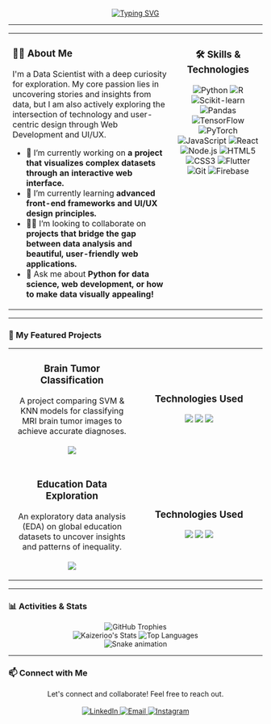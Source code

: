 <br>

<div align="center">
  <a href="https://git.io/typing-svg">
    <img src="https://jay-website-personal-65b76d6e8318.herokuapp.com?font=Lobster&size=50&duration=2000&pause=1000&color=FFFFFF&center=true&vCenter=true&multiline=true&repeat=false&random=true&width=1200&height=100&lines=Hi+There!++I'm+Kaizerio+%F0%9F%91%8B" alt="Typing SVG">
  </a>
</div>

---

<table>
  <tr>
    <td valign="top" width="65%">
      <div align="left">
        <h3>👨‍💻 About Me</h3>
        <p>
          I'm a Data Scientist with a deep curiosity for exploration. My core passion lies in uncovering stories and insights from data, but I am also actively exploring the intersection of technology and user-centric design through Web Development and UI/UX.
        </p>
        <ul>
          <li>🔭 I’m currently working on <b>a project that visualizes complex datasets through an interactive web interface.</b></li>
          <li>🌱 I’m currently learning <b>advanced front-end frameworks and UI/UX design principles.</b></li>
          <li>👯‍♀️ I’m looking to collaborate on <b>projects that bridge the gap between data analysis and beautiful, user-friendly web applications.</b></li>
          <li>💬 Ask me about <b>Python for data science, web development, or how to make data visually appealing!</b></li>
        </ul>
      </div>
    </td>
    <td valign="top" width="35%">
      <div align="center">
        <h3>🛠️ Skills & Technologies</h3>
          <img src="https://img.shields.io/badge/Python-3776AB?style=for-the-badge&logo=python&logoColor=white" alt="Python"/>
          <img src="https://img.shields.io/badge/R-276DC3?style=for-the-badge&logo=r&logoColor=white" alt="R"/>
          <img src="https://img.shields.io/badge/Scikit--learn-F7931A?style=for-the-badge&logo=scikit-learn&logoColor=white" alt="Scikit-learn"/>
          <img src="https://img.shields.io/badge/Pandas-150458?style=for-the-badge&logo=pandas&logoColor=white" alt="Pandas"/>
          <img src="https://img.shields.io/badge/TensorFlow-FF6F00?style=for-the-badge&logo=tensorflow&logoColor=white" alt="TensorFlow"/>
          <img src="https://img.shields.io/badge/PyTorch-EE4C2C?style=for-the-badge&logo=pytorch&logoColor=white" alt="PyTorch"/>
          <img src="https://img.shields.io/badge/JavaScript-F7DF1E?style=for-the-badge&logo=javascript&logoColor=black" alt="JavaScript"/>
          <img src="https://img.shields.io/badge/React-61DAFB?style=for-the-badge&logo=react&logoColor=black" alt="React"/>
          <img src="https://img.shields.io/badge/Node.js-339933?style=for-the-badge&logo=node.js&logoColor=white" alt="Node.js"/>
          <img src="https://img.shields.io/badge/HTML5-E34F26?style=for-the-badge&logo=html5&logoColor=white" alt="HTML5"/>
          <img src="https://img.shields.io/badge/CSS3-1572B6?style=for-the-badge&logo=css3&logoColor=white" alt="CSS3"/>
          <img src="https://img.shields.io/badge/Flutter-02569B?style=for-the-badge&logo=flutter&logoColor=white" alt="Flutter"/>
          <img src="https://img.shields.io/badge/Git-F05032?style=for-the-badge&logo=git&logoColor=white" alt="Git"/>
          <img src="https://img.shields.io/badge/Firebase-FFCA28?style=for-the-badge&logo=firebase&logoColor=black" alt="Firebase"/>
      </div>
    </td>
  </tr>
</table>

---

### 🚀 My Featured Projects

<table>
  <tr>
    <td width="50%">
      <h3 align="center">Brain Tumor Classification</h3>
      <p align="center">
        A project comparing SVM & KNN models for classifying MRI brain tumor images to achieve accurate diagnoses.
        <br/><br/>
        <a href="https://github.com/Kaizerioo/Brain_Tumor_Classification_using_SVM-KNN" target="blank">
          <img src="https://img.shields.io/badge/GitHub-View_Repository-181717?style=for-the-badge&logo=github"/>
        </a>
      </p>
    </td>
    <td width="50%">
      <h3 align="center">Technologies Used</h3>
      <p align="center">
          <img src="https://img.shields.io/badge/Python-3776AB?style=for-the-badge&logo=python&logoColor=white" />
          <img src="https://img.shields.io/badge/Scikit--learn-F7931A?style=for-the-badge&logo=scikit-learn&logoColor=white" />
          <img src="https://img.shields.io/badge/Pandas-150458?style=for-the-badge&logo=pandas&logoColor=white" />
      </p>
    </td>
  </tr>
  <tr>
    <td width="50%">
      <h3 align="center">Education Data Exploration</h3>
      <p align="center">
        An exploratory data analysis (EDA) on global education datasets to uncover insights and patterns of inequality.
        <br/><br/>
        <a href="https://github.com/Kaizerioo/Inequality-in-education-EDA" target="blank">
          <img src="https://img.shields.io/badge/GitHub-View_Repository-181717?style=for-the-badge&logo=github"/>
        </a>
      </p>
    </td>
    <td width="50%">
      <h3 align="center">Technologies Used</h3>
      <p align="center">
          <img src="https://img.shields.io/badge/R-276DC3?style=for-the-badge&logo=r&logoColor=white" />
          <img src="https://img.shields.io/badge/Dplyr-18B1E4?style=for-the-badge&logo=r&logoColor=white" />
          <img src="https://img.shields.io/badge/Ggplot2-F0F0F0?style=for-the-badge&logo=r&logoColor=black" />
      </p>
    </td>
  </tr>
</table>

---

### 📊 Activities & Stats

<div align="center">
  <img src="https://github-profile-trophy.vercel.app/?username=Kaizerioo&theme=vision-friendly-dark&column=7&margin-w=15&margin-h=15" alt="GitHub Trophies"/>
  <br>
  <img src="https://github-readme-stats.vercel.app/api?username=Kaizerioo&theme=vision-friendly-dark&show_icons=true&hide_border=false&count_private=true" alt="Kaizerioo's Stats" />
  <img src="https://github-readme-stats.vercel.app/api/top-langs/?username=Kaizerioo&layout=compact&theme=vision-friendly-dark" alt="Top Languages" />
  <br>
  <img src="https://github.com/Kaizerioo/Kaizerioo/blob/output/github-contribution-grid-snake.svg" alt="Snake animation" />
</div>

---

### 📫 Connect with Me

<p align="center">
  Let's connect and collaborate! Feel free to reach out.
  <br><br>
  <a href="https://www.linkedin.com/in/kaizerio-emanuele-245a96297/">
    <img src="https://img.shields.io/badge/LinkedIn-0077B5?style=for-the-badge&logo=linkedin&logoColor=white" alt="LinkedIn"/>
  </a>
  <a href="mailto:Kaizerioemanuel@gmail.com">
    <img src="https://img.shields.io/badge/Email-D14836?style=for-the-badge&logo=gmail&logoColor=white" alt="Email"/>
  </a>
  <a href="https://www.instagram.com/Kaizerio_10/">
    <img src="https://img.shields.io/badge/Instagram-E4405F?style=for-the-badge&logo=instagram&logoColor=white" alt="Instagram"/>
  </a>
</p>
